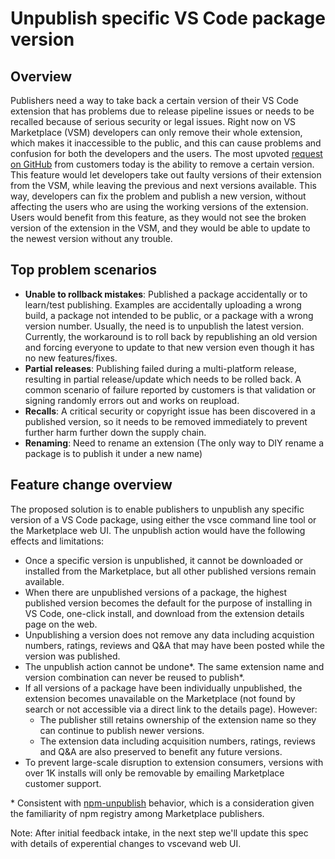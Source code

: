# Unpublish specific VS Code package version

## Overview

Publishers need a way to take back a certain version of their VS Code extension that has problems due to release pipeline issues or needs to be recalled because of serious security or legal issues. Right now on VS Marketplace (VSM) developers can only remove their whole extension, which makes it inaccessible to the public, and this can cause problems and confusion for both the developers and the users. The most upvoted [request on GitHub](https://github.com/microsoft/vsmarketplace/issues/235) from customers today is the ability to remove a certain version. This feature would let developers take out faulty versions of their extension from the VSM, while leaving the previous and next versions available. This way, developers can fix the problem and publish a new version, without affecting the users who are using the working versions of the extension. Users would benefit from this feature, as they would not see the broken version of the extension in the VSM, and they would be able to update to the newest version without any trouble.

## Top problem scenarios

- **Unable to rollback mistakes**: Published a package accidentally or to learn/test publishing. Examples are accidentally uploading a wrong build, a package not intended to be public, or a package with a wrong version number. Usually, the need is to unpublish the latest version. Currently, the workaround is to roll back by republishing an old version and forcing everyone to update to that new version even though it has no new features/fixes.
- **Partial releases**: Publishing failed during a multi-platform release, resulting in partial release/update which needs to be rolled back. A common scenario of failure reported by customers is that validation or signing randomly errors out and works on reupload.
- **Recalls**: A critical security or copyright issue has been discovered in a published version, so it needs to be removed immediately to prevent further harm further down the supply chain.
- **Renaming**: Need to rename an extension (The only way to DIY rename a package is to publish it under a new name)


## Feature change overview

The proposed solution is to enable publishers to unpublish any specific version of a VS Code package, using either the vsce command line tool or the Marketplace web UI. The unpublish action would have the following effects and limitations:

- Once a specific version is unpublished, it cannot be downloaded or installed from the Marketplace, but all other published versions remain available.
- When there are unpublished versions of a package, the highest published version becomes the default for the purpose of installing in VS Code, one-click install, and download from the extension details page on the web.
- Unpublishing a version does not remove any data including acquistion numbers, ratings, reviews and Q&A that may have been posted while the version was published.
- The unpublish action cannot be undone*. The same extension name and version combination can never be reused to publish*.
- If all versions of a package have been individually unpublished, the extension becomes unavailable on the Marketplace (not found by search or not accessible via a direct link to the details page). However:
  - The publisher still retains ownership of the extension name so they can continue to publish newer versions.
  - The extension data including acquisition numbers, ratings, reviews and Q&A are also preserved to benefit any future versions. 
- To prevent large-scale disruption to extension consumers, versions with over 1K installs will only be removable by emailing Marketplace customer support.

\* Consistent with [npm-unpublish](https://docs.npmjs.com/cli/v8/commands/npm-unpublish) behavior, which is a consideration given the familiarity of npm registry among Marketplace publishers.

Note: After initial feedback intake, in the next step we'll update this spec with details of experential changes to vscevand web UI.
